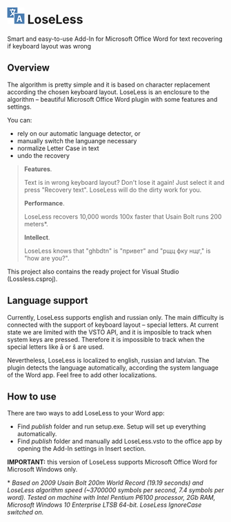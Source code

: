 # ![modules](https://raw.githubusercontent.com/egm0nt/LoseLess-for-Word/master/readme-files/icon.png) LoseLess

Smart and easy-to-use Add-In for Microsoft Office Word for text recovering if keyboard layout was wrong

## Overview
 
The algorithm is pretty simple and it is based on character replacement according the chosen keyboard layout. LoseLess is an enclosure to the algorithm – beautiful Microsoft Office Word plugin with some features and settings.

You can:
- rely on our automatic language detector, or
- manually switch the languange necessary
- normalize Letter Case in text
- undo the recovery

> **Features**.
> 
> Text is in wrong keyboard layout? Don't lose it again! Just select it and press "Recovery text". LoseLess will do the dirty work for you.
>
> **Performance**.
> 
> LoseLess recovers 10,000 words 100x faster that Usain Bolt runs 200 meters*.
>
> **Intellect**.
> 
> LoseLess knows that "ghbdtn" is "привет" and "рщц фку нщг," is "how are you?".

This project also contains the ready project for Visual Studio (Lossless.csproj).

## Language support

Currently, LoseLess supports english and russian only. The main difficulty is connected with the support of keyboard layout – special letters. At current state we are limited with the VSTO API, and it is imposible to track when system keys are pressed. Therefore it is impossible to track when the special letters like ā or š are used.

Nevertheless, LoseLess is localized to english, russian and latvian. The plugin detects the language automatically, according the system language of the Word app. Feel free to add other localizations.

## How to use

There are two ways to add LoseLess to your Word app:

- Find *publish* folder and run setup.exe. Setup will set up everything automatically.
- Find *publish* folder and manually add LoseLess.vsto to the office app by opening the Add-In settings in Insert section.

**IMPORTANT:** this version of LoseLess supports Microsoft Office Word for Microsoft Windows only.



\* *Based on 2009 Usain Bolt 200m World Record (19.19 seconds) and LoseLess algorithm speed (~3700000 symbols per second, 7.4 symbols per word). Tested on machine with Intel Pentium P6100 processor, 2Gb RAM, Microsoft Windows 10 Enterprise LTSB 64-bit. LoseLess IgnoreCase switched on.*

